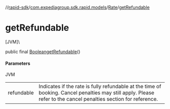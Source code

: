 //[rapid-sdk](../../../index.md)/[com.expediagroup.sdk.rapid.models](../index.md)/[Rate](index.md)/[getRefundable](get-refundable.md)

# getRefundable

[JVM]\

public final [Boolean](https://docs.oracle.com/javase/8/docs/api/java/lang/Boolean.html)[getRefundable](get-refundable.md)()

#### Parameters

JVM

| | |
|---|---|
| refundable | Indicates if the rate is fully refundable at the time of booking. Cancel penalties may still apply. Please refer to the cancel penalties section for reference. |
